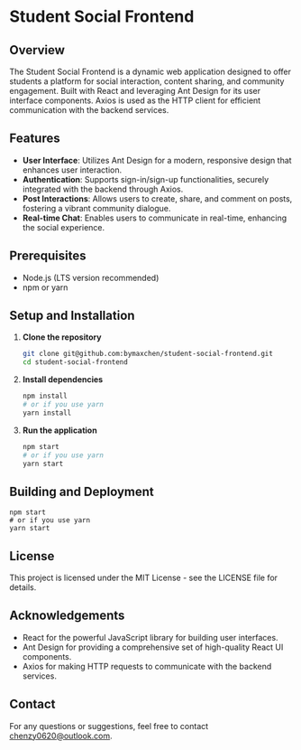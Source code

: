 # Student Social Frontend

## Overview
The Student Social Frontend is a dynamic web application designed to offer students a platform for social interaction, content sharing, and community engagement. Built with React and leveraging Ant Design for its user interface components. Axios is used as the HTTP client for efficient communication with the backend services.

## Features
- **User Interface**: Utilizes Ant Design for a modern, responsive design that enhances user interaction.
- **Authentication**: Supports sign-in/sign-up functionalities, securely integrated with the backend through Axios.
- **Post Interactions**: Allows users to create, share, and comment on posts, fostering a vibrant community dialogue.
- **Real-time Chat**: Enables users to communicate in real-time, enhancing the social experience.

## Prerequisites
- Node.js (LTS version recommended)
- npm or yarn

## Setup and Installation
1. **Clone the repository**
   ```bash
   git clone git@github.com:bymaxchen/student-social-frontend.git
   cd student-social-frontend

2. **Install dependencies**
    ```bash
    npm install
    # or if you use yarn
    yarn install

3. **Run the application**
    ```bash
    npm start
    # or if you use yarn
    yarn start

## Building and Deployment
    npm start
    # or if you use yarn
    yarn start

## License
This project is licensed under the MIT License - see the LICENSE file for details.

## Acknowledgements
+ React for the powerful JavaScript library for building user interfaces.
+ Ant Design for providing a comprehensive set of high-quality React UI components.
+ Axios for making HTTP requests to communicate with the backend services.
## Contact
For any questions or suggestions, feel free to contact chenzy0620@outlook.com.